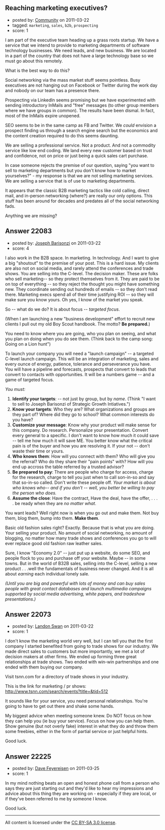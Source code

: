 ## Reaching marketing executives?

- posted by: [Community](https://stackexchange.com/users/-1/-1-community) on 2011-03-22
- tagged: `marketing`, `sales`, `b2b`, `prospecting`
- score: 1

I am part of the executive team heading up a grass roots startup. We have a service that we intend to provide to marketing departments of software technology businesses. We need leads, and new business. We are located in a part of the country that does not have a large technology base so we must go about this remotely. 

What is the best way to do this? 

Social networking via the mass market stuff seems pointless. Busy executives are not hanging out on Facebook or Twitter during the work day and nobody on our team has a presence there. 

Prospecting via LinkedIn seems promising but we have experimented with sending introductory InMails and "free" messages (to other group members where we have groups in common). The results have been dismal. In fact, most of the InMails expire unopened. 

SEO seems to be in the same camp as FB and Twitter. We *could* envision a prospect finding us through a search engine search but the economics and the content creation required to do this seems daunting. 

We are selling a professional service. Not a product. And not a commodity service like low end coding. We land every new customer based on trust and confidence, not on price or just being a quick sales cart purchase. 

In case someone rejects the premise of our question, saying "you want to sell to marketing departments but you don't know how to market yourselves?" - my response is that we are not selling marketing services. We are selling a service that is of use to marketing departments. 

It appears that the classic B2B marketing tactics like cold calling, direct mail, and in-person networking (where?) are really our only options. This stuff has been around for decades and predates all of the social networking fads. 

Anything we are missing? 


## Answer 22083

- posted by: [Joseph Barisonzi](https://stackexchange.com/users/-1/8791-joseph-barisonzi) on 2011-03-22
- score: 4

I also work in the B2B space. In marketing. In technology. And I want to give a big "shoutout" to the premise of your post. This is a hard issue. My clients are also not on social media, and rarely attend the conferences and trade shows. You are selling into the C-level. The decision maker. These are folks who sell marketing-- so they protect themselves from it. They are paid to be on top of everything -- so they reject the thought you might have something new. They coordinate sending out hundreds of emails -- so they don't read there. Marketing execs spend all of their time justifying ROI -- so they will make sure you know yours. Oh yes, I know of the market you speak.

So -- what do we do? It is about focus -- *targeted focus*. 

(When I am launching a new "business development" effort to recruit new clients I pull out my old Boy Scout handbook. The motto? **Be prepared.**)

You need to know where you are going, who you plan on seeing, and what you plan on doing when you do see them. (Think back to the camp song: Going on a Lion hunt") 

To launch your company you will need a "launch campaign" -- a targeted C-level launch campaign. This will be an integration of marketing, sales and every ounce of energy, patience, tolerance and perseverance you have. You will have a pipeline and forecasts, prospects that convert to leads that convert to contacts with opportunities. It will be a numbers game -- and a game of targeted focus.

*You must:*

1. **Identify your targets**: -- not just by group, but by *name*. (Think "I want to sell to Joseph Barisonzi of Strategic Growth Intiatives.")
2. **Know your targets**: Who they are? What organizations and groups are they part of? Where did they go to school? What common interests do you have? 
3. **Customize your message**: Know why your product will make sense for this company. Do research. Personalize your presentation. Convert every general to a specific. I don't want to know how much it could save -- tell me how much it will save ME. You better know what the critical pain is of the buyer and how you are resolving it. If your not -- don't waste their time or yours. 
4. **Who knows them**: How will you connect with them? Who will give you the referral? Who do they share their "pain points" with? How will you end up accross the table referred by a trusted advisor? 
5. **Be prepared to pay**: There are people who charge for access, charge for the research, charge to tell you just when to call son-in-so and say that so-in-so called. Don't write these people off. *Your market is about who knows who-- and if you don't -- well, you better be willing to pay the person who does.* 
6. **Assume the close**: Have the contract, Have the deal, have the offer, . . . . be ready when they are *no matter what*. 

You want leads? Well right now is when you go out and make them. Not buy them, blog them, bump into them. **Make them**. 

Basic old fashion sales right? Exactly. Because that is what you are doing. Your selling your product. No amount of social networking, no amount of blogging, no matter how many trade shows and conferences you go to will ever replace good old fashion raw leather sales. 

Sure, I know "Economy 2.0" -- just put up a website, do some SEO, and people flock to you and purchase off your website. Maybe -- in some towns. But in the world of B32B sales, selling into the C-level, selling a new product . . .well the fundamentals of business never changed. And it is all about *earning* each individual lonely sale. 



*(Until you are big and powerful with lots of money and can buy sales people with great contact databases and launch multimedia campaigns supported by social media advertising, white papers, and tradeshow presentations.)* 


## Answer 22073

- posted by: [Landon Swan](https://stackexchange.com/users/-1/8815-landon-swan) on 2011-03-22
- score: 1

I don't know the marketing world very well, but I can tell you that the first company I started benefited from going to trade shows for our industry. We made direct sales to customers but more importantly, we met a lot of decision makers at other firms. We ended up forming three great relationships at trade shows. Two ended with win-win partnerships and one ended with them buying our company.

Visit tsnn.com for a directory of trade shows in your industry.

This is the link for marketing / pr shows:
http://www.tsnn.com/search/events?title=&tid=512

It sounds like for your service, you need personal relationships. You're going to have to get out there and shake some hands.

My biggest advice when meeting someone knew. Do NOT focus on how they can help you (ie buy your service). Focus on how you can help them. Show genuine (but not overly fake) interest in what they do and throw them some freebies, either in the form of partial service or just helpful hints. 

Good luck.


## Answer 22225

- posted by: [Dave Feyereisen](https://stackexchange.com/users/-1/8565-dave-feyereisen) on 2011-03-25
- score: 1

In my mind nothing beats an open and honest phone call from a person who says they are just starting out and they'd like to hear my impressions and advice about this thing they are working on - especially if they are local, or if they've been referred to me by someone I know.  

Good luck.



---

All content is licensed under the [CC BY-SA 3.0 license](https://creativecommons.org/licenses/by-sa/3.0/).
